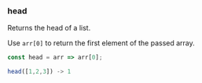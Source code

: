 ### head

Returns the head of a list.

Use `arr[0]` to return the first element of the passed array.

```js
const head = arr => arr[0];
```

```js
head([1,2,3]) -> 1
```

